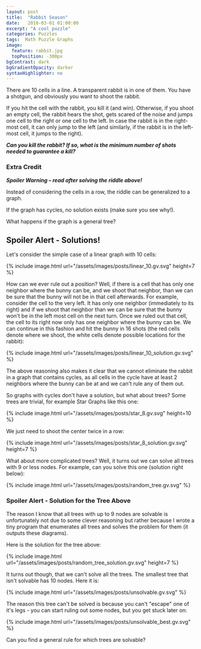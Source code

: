 ```yaml
---
layout: post
title:  "Rabbit Season"
date:   2010-03-01 01:00:00
excerpt: "A cool puzzle"
categories: Puzzles
tags:  Math Puzzle Graphs
image:
  feature: rabbit.jpg
  topPosition: -300px
bgContrast: dark
bgGradientOpacity: darker
syntaxHighlighter: no
---
```

There are 10 cells in a line. A transparent rabbit is in one of them. You have a shotgun, and obviously you want to shoot the rabbit.

If you hit the cell with the rabbit, you kill it (and win). Otherwise, if you shoot an empty cell, the rabbit hears the shot, gets scared of the noise and jumps one cell to the right or one cell to the left. In case the rabbit is in the right-most cell, it can only jump to the left (and similarly, if the rabbit is in the left-most cell, it jumps to the right).

***Can you kill the rabbit? If so, what is the minimum number of shots needed to guarantee a kill?***

### Extra Credit
***Spoiler Warning – read after solving the riddle above!***

Instead of considering the cells in a row, the riddle can be generalized to a graph.

If the graph has cycles, no solution exists (make sure you see why!).

What happens if the graph is a general tree?

## Spoiler Alert - Solutions!

Let's consider the simple case of a linear graph with 10 cells:

{% include image.html url="/assets/images/posts/linear_10.gv.svg" height=7 %}

How can we ever rule out a position? Well, if there is a cell that has only one neighbor where the bunny can be, and we shoot that neighbor, than we can be sure that the bunny will not be in that cell afterwards. For example, consider the cell to the very left. It has only one neighbor (immediately to its right) and if we shoot that neighbor than we can be sure that the bunny won't be in the left most cell on the next turn. Once we ruled out that cell, the cell to its right now only has one neighbor where the bunny can be. We can continue in this fashion and hit the bunny in 16 shots (the red cells denote where we shoot, the white cells denote possible locations for the rabbit):

{% include image.html url="/assets/images/posts/linear_10_solution.gv.svg" %}

The above reasoning also makes it clear that we cannot eliminate the rabbit in a graph that contains cycles, as all cells in the cycle have at least 2 neighbors where the bunny can be at and we can't rule any of them out.

So graphs with cycles don't have a solution, but what about trees? Some trees are trivial, for example Star Graphs like this one:

{% include image.html url="/assets/images/posts/star_8.gv.svg" height=10 %}

We just need to shoot the center twice in a row:

{% include image.html url="/assets/images/posts/star_8_solution.gv.svg" height=7 %}

What about more complicated trees? Well, it turns out we can solve all trees with 9 or less nodes. For example, can you solve this one (solution right below):

{% include image.html url="/assets/images/posts/random_tree.gv.svg" %}

### Spoiler Alert - Solution for the Tree Above

The reason I know that all trees with up to 9 nodes are solvable is unfortunately not due to some clever reasoning but rather because I wrote a tiny program that enumerates all trees and solves the problem for them (it outputs these diagrams).

Here is the solution for the tree above:

{% include image.html url="/assets/images/posts/random_tree_solution.gv.svg" height=7 %}

It turns out though, that we can't solve all the trees. The smallest tree that isn't solvable has 10 nodes. Here it is:

{% include image.html url="/assets/images/posts/unsolvable.gv.svg" %}

The reason this tree can't be solved is because you can't "escape" one of it's legs - you can start ruling out some nodes, but you get stuck later on:

{% include image.html url="/assets/images/posts/unsolvable_best.gv.svg" %}

Can you find a general rule for which trees are solvable?
